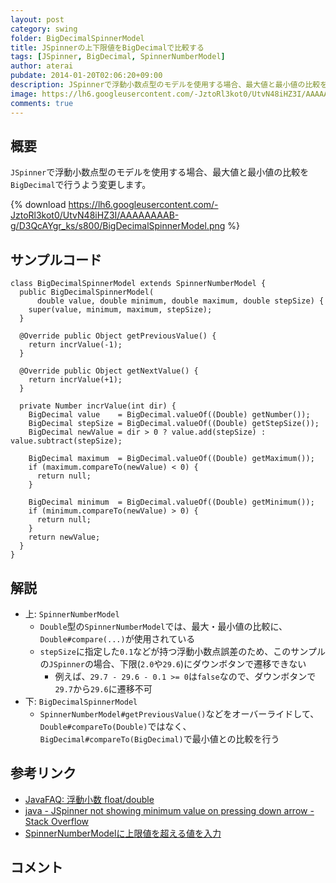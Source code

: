 ```yaml
---
layout: post
category: swing
folder: BigDecimalSpinnerModel
title: JSpinnerの上下限値をBigDecimalで比較する
tags: [JSpinner, BigDecimal, SpinnerNumberModel]
author: aterai
pubdate: 2014-01-20T02:06:20+09:00
description: JSpinnerで浮動小数点型のモデルを使用する場合、最大値と最小値の比較をBigDecimalで行うよう変更します。
image: https://lh6.googleusercontent.com/-JztoRl3kot0/UtvN48iHZ3I/AAAAAAAAB-g/D3QcAYgr_ks/s800/BigDecimalSpinnerModel.png
comments: true
---
```

## 概要
`JSpinner`で浮動小数点型のモデルを使用する場合、最大値と最小値の比較を`BigDecimal`で行うよう変更します。

{% download https://lh6.googleusercontent.com/-JztoRl3kot0/UtvN48iHZ3I/AAAAAAAAB-g/D3QcAYgr_ks/s800/BigDecimalSpinnerModel.png %}

## サンプルコード
<pre class="prettyprint"><code>class BigDecimalSpinnerModel extends SpinnerNumberModel {
  public BigDecimalSpinnerModel(
      double value, double minimum, double maximum, double stepSize) {
    super(value, minimum, maximum, stepSize);
  }

  @Override public Object getPreviousValue() {
    return incrValue(-1);
  }

  @Override public Object getNextValue() {
    return incrValue(+1);
  }

  private Number incrValue(int dir) {
    BigDecimal value    = BigDecimal.valueOf((Double) getNumber());
    BigDecimal stepSize = BigDecimal.valueOf((Double) getStepSize());
    BigDecimal newValue = dir &gt; 0 ? value.add(stepSize) : value.subtract(stepSize);

    BigDecimal maximum  = BigDecimal.valueOf((Double) getMaximum());
    if (maximum.compareTo(newValue) &lt; 0) {
      return null;
    }

    BigDecimal minimum  = BigDecimal.valueOf((Double) getMinimum());
    if (minimum.compareTo(newValue) &gt; 0) {
      return null;
    }
    return newValue;
  }
}
</code></pre>

## 解説
- 上: `SpinnerNumberModel`
    - `Double`型の`SpinnerNumberModel`では、最大・最小値の比較に、`Double#compare(...)`が使用されている
    - `stepSize`に指定した`0.1`などが持つ浮動小数点誤差のため、このサンプルの`JSpinner`の場合、下限(`2.0`や`29.6`)にダウンボタンで遷移できない
        - 例えば、`29.7 - 29.6 - 0.1 >= 0`は`false`なので、ダウンボタンで`29.7`から`29.6`に遷移不可
- 下: `BigDecimalSpinnerModel`
    - `SpinnerNumberModel#getPreviousValue()`などをオーバーライドして、`Double#compareTo(Double)`ではなく、`BigDecimal#compareTo(BigDecimal)`で最小値との比較を行う

<!-- dummy comment line for breaking list -->

## 参考リンク
- [JavaFAQ: 浮動小数 float/double](http://raigar.main.jp/java/faq/S029.html)
- [java - JSpinner not showing minimum value on pressing down arrow - Stack Overflow](https://stackoverflow.com/questions/21158043/jspinner-not-showing-minimum-value-on-pressing-down-arrow)
- [SpinnerNumberModelに上限値を超える値を入力](https://ateraimemo.com/Swing/SpinnerNumberModel.html)

<!-- dummy comment line for breaking list -->

## コメント
